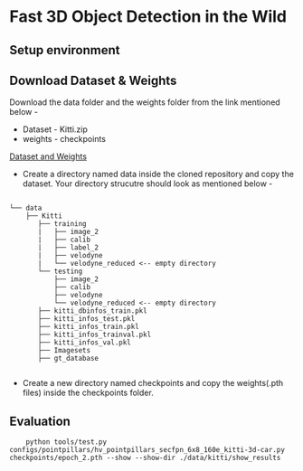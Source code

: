 # Fast 3D Object Detection in the Wild

## Setup environment


## Download Dataset & Weights
Download the data folder and the weights folder from the link mentioned below - </br>

- Dataset - Kitti.zip </br>
- weights - checkpoints </br>

[Dataset and Weights](https://drive.google.com/drive/folders/1Msf2P5aSV1Xha-DPwiJ9K24v5gAdqxpG)

- Create a directory named data inside the cloned repository and copy the dataset. Your directory strucutre should look as mentioned below - </br>
```plain

└── data
    ├── Kitti
       ├── training    
       |   ├── image_2 
       |   ├── calib
       |   ├── label_2
       |   ├── velodyne
       |   └── velodyne_reduced <-- empty directory
       └── testing     
           ├── image_2
           ├── calib
           ├── velodyne
           └── velodyne_reduced <-- empty directory
       ├── kitti_dbinfos_train.pkl
       ├── kitti_infos_test.pkl
       ├── kitti_infos_train.pkl
       ├── kitti_infos_trainval.pkl
       ├── kitti_infos_val.pkl
       ├── Imagesets
       ├── gt_database
       
```
- Create a new directory named checkpoints and copy the weights(.pth files) inside the checkpoints folder.

## Evaluation
```shell
    python tools/test.py configs/pointpillars/hv_pointpillars_secfpn_6x8_160e_kitti-3d-car.py checkpoints/epoch_2.pth --show --show-dir ./data/kitti/show_results
```
